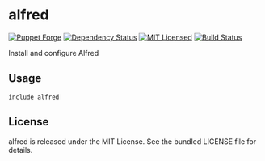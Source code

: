 alfred
==============

[![Puppet Forge](https://img.shields.io/puppetforge/v/halyard/alfred.svg)](https://forge.puppetlabs.com/halyard/alfred)
[![Dependency Status](https://img.shields.io/gemnasium/halyard/puppet-alfred.svg)](https://gemnasium.com/halyard/puppet-alfred)
[![MIT Licensed](https://img.shields.io/badge/license-MIT-green.svg)](https://tldrlegal.com/license/mit-license)
[![Build Status](https://img.shields.io/circleci/project/halyard/puppet-alfred/master.svg)](https://circleci.com/gh/halyard/puppet-alfred)

Install and configure Alfred

## Usage

```puppet
include alfred
```

## License

alfred is released under the MIT License. See the bundled LICENSE file for details.

